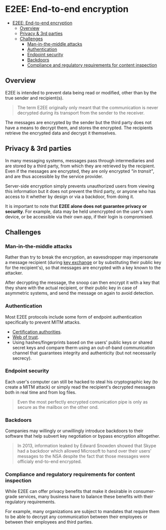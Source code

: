 # E2EE: End-to-end encryption

- [E2EE: End-to-end encryption](#e2ee-end-to-end-encryption)
  - [Overview](#overview)
  - [Privacy \& 3rd parties](#privacy--3rd-parties)
  - [Challenges](#challenges)
    - [Man-in-the-middle attacks](#man-in-the-middle-attacks)
    - [Authentication](#authentication)
    - [Endpoint security](#endpoint-security)
    - [Backdoors](#backdoors)
    - [Compliance and regulatory requirements for content inspection](#compliance-and-regulatory-requirements-for-content-inspection)

## Overview

E2EE is intended to prevent data being read or modified, other than by the true sender and recipient(s).

> The term E2EE originally only meant that the communication is never decrypted during its transport from the sender to the receiver.

The messages are encrypted by the sender but the third party does not have a means to decrypt them, and stores the encrypted. The recipients retrieve the encrypted data and decrypt it themselves.

## Privacy & 3rd parties

In many messaging systems, messages pass through intermediaries and are stored by a third party, from which they are retrieved by the recipient. Even if the messages are encrypted, they are only encrypted _"in transit"_, and are thus accessible by the service provider.

Server-side encryption simply prevents unauthorized users from viewing this information but it does not prevent the third party, or anyone who has access to it whether by design or via a backdoor, from doing it.

It is important to note that __E2EE alone does not guarantee privacy or security__. For example, data may be held unencrypted on the user's own device, or be accessible via their own app, if their login is compromised.

## Challenges

### Man-in-the-middle attacks

Rather than try to break the encryption, an eavesdropper may impersonate a message recipient (during [key exchange](../key_exchange/README.md) or by substituting their public key for the recipient's), so that messages are encrypted with a key known to the attacker.

After decrypting the message, the snoop can then encrypt it with a key that they share with the actual recipient, or their public key in case of asymmetric systems, and send the message on again to avoid detection.

### Authentication

Most E2EE protocols include some form of endpoint authentication specifically to prevent MITM attacks.

- [Certification authorities](https://en.wikipedia.org/wiki/Certificate_authority).
- [Web of trust](https://en.wikipedia.org/wiki/Web_of_trust).
- Using hashes/fingerprints based on the users' public keys or shared secret keys and compare therm using an out-of-band communication channel that guarantees integrity and authenticity (but not necessarily secrecy).

### Endpoint security

Each user's computer can still be hacked to steal his cryptographic key (to create a MITM attack) or simply read the recipient's decrypted messages both in real time and from log files.

> Even the most perfectly encrypted comunication pipe is only as secure as the mailbox on the other ond.

### Backdoors

Companies may willingly or unwillingly introduce backdoors to their software that help subvert key negotiation or bypass encryption alltogether.

> In 2013, information leaked by Edward Snowden showed that Skype had a backdoor which allowed Microsoft to hand over their users' messages to the NSA despite the fact that those messages were officialy end-to-end encrypted.

### Compliance and regulatory requirements for content inspection

While E2EE can offer privacy benefits that make it desirable in consumer-grade services, many business have to balance these benefits with their regulatory requirements.

For example, many organizations are subject to mandates that require them to be able to decrypt any communication between their employees or between their employees and third parties.
